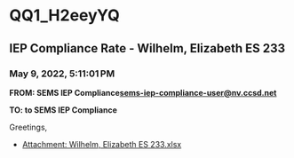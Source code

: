 # QQ1_H2eeyYQ
## IEP Compliance Rate - Wilhelm, Elizabeth ES 233
### May 9, 2022, 5:11:01 PM
**FROM: SEMS IEP Compliance<sems-iep-compliance-user@nv.ccsd.net>**

**TO: to SEMS IEP Compliance**


Greetings,  





* [Attachment: Wilhelm, Elizabeth ES 233.xlsx](QQ1_H2eeyYQ-attachment-1.xlsx)
